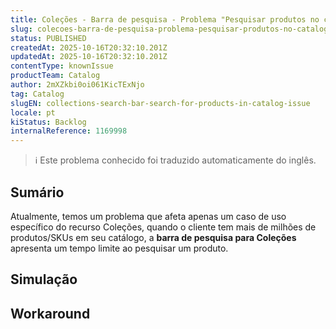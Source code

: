 ```yaml
---
title: Coleções - Barra de pesquisa - Problema "Pesquisar produtos no catálogo
slug: colecoes-barra-de-pesquisa-problema-pesquisar-produtos-no-catalogo
status: PUBLISHED
createdAt: 2025-10-16T20:32:10.201Z
updatedAt: 2025-10-16T20:32:10.201Z
contentType: knownIssue
productTeam: Catalog
author: 2mXZkbi0oi061KicTExNjo
tag: Catalog
slugEN: collections-search-bar-search-for-products-in-catalog-issue
locale: pt
kiStatus: Backlog
internalReference: 1169998
---
```


>ℹ️ Este problema conhecido foi traduzido automaticamente do inglês.

## Sumário


Atualmente, temos um problema que afeta apenas um caso de uso específico do recurso Coleções, quando o cliente tem mais de milhões de produtos/SKUs em seu catálogo, a **barra de pesquisa para Coleções** apresenta um tempo limite ao pesquisar um produto.
## Simulação


## Workaround

